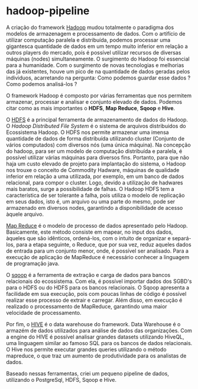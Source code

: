 # hadoop-pipeline

A criação do framework [Hadoop](https://hadoop.apache.org/) mudou totalmente o paradigma dos modelos de armazenagem e processamento de dados. Com o artifício de utilizar computação paralela e distribuída, podemos processar uma gigantesca quantidade de dados em um tempo muito inferior em relação a outros players do mercado, poís é possível utilizar recursos de diversas máquinas (nodes) simultaneamente. O surgimento do Hadoop foi essencial para a humanidade. Com o surgimento de novas tecnologias e melhorias das já existentes, houve um pico de na quantidade de dados geradas pelos individuos, acarretando na pergunta: Como podemos guardar esse dados ? Como podemos analisá-los ? 

O framework Hadoop é composto por várias ferramentas que nos permitem armazenar, processar e analisar e conjunto elevado de dados. Podemos citar como as mais importantes o **HDFS**, **Map Reduce**, **Sqoop** e **Hive**.

O [HDFS](https://hadoop.apache.org/docs/r1.2.1/hdfs_design.htm) é a principal ferramenta de armazenamento de dados do Hadoop. O *Hadoop Distributed File System* é o sistema de arquivos distribuidos do Ecossistema Hadoop. O HDFS nos permite armazenar uma imensa quantidade de dados de forma distribuída utilizando cluster (Conjunto de vários computados) com diversos nós (uma única máquina). Na concepção do hadoop, para ser um modelo de computação distribuída e paralela, é possível utilizar várias máquinas para diversos fins. Portanto, para que não haja um custo elevado de projeto para implantação do sistema, o Hadoop nos trouxe o conceito de Commodity Hadware, máquinas de qualidade inferior em relação a uma utilizada, por exemplo, em um banco de dados relacional, para compor o cluster. Logo, devido a utilização de hadwares mais baratos, surge a possibilidade de falhas. O Hadoop HDFS tem a característica de ser tolerante a falha, pois utiliza o modelo de replicação em seus dados, isto é, um arquivo ou uma parte do mesmo, pode ser armazenado em diversos nodes, garantindo a disponibilidade de acesso àquele arquivo.


[Map Reduce](https://hadoop.apache.org/docs/r1.2.1/mapred_tutorial.html#Purpose) é o modelo de processo de dados apresentado pelo Hadoop. Basicamente, este método consiste em  mapear, no input dos dados, àqueles que são idênticos, ordená-los, com o intuito de organizar e separá-los, para a etapa seguinte, o Reduce, que por sua vez, reduz aqueles dados de entrada para um conjunto menor, onde, é possível ser analisado. Para a execução de aplicação de MapReduce é necessário conhecer a linguagem de programação java. 

O [sqoop](https://sqoop.apache.org/) é a ferramenta de extração e carga de dados para bancos relacionais do ecossistema. Com ela, é possível importar dados dos SGBD's para o HDFS ou do HDFS para os bancos relacionais. O Sqoop apresenta a facilidade em sua execução, pois com poucas linhas de código é possível realizar esse processo de extrair e carregar. Além disso, em execução é realizado o processamento de MapReduce, garantindo uma maior velocidade de processamento.

Por fim, o [HIVE](https://hive.apache.org/) é o data warehouse do framework. Data Warehouse é o armazém de dados utilizados para análise de dados das organizações. Com a engine do HIVE é possível analisar grandes datasets utilizando HiveQL, uma linguagem similar ao famoso SQL para os bancos de dados relacionais. O Hive nos permite executar grandes queries utilizando o método mapreduce, o que traz um aumento de produtividade para os analistas de dados. 

Baseado nessas ferramentas, criei um pequeno pipeline de dados, utilizando o PostgreSql, HDFS, Sqoop e Hive. 

